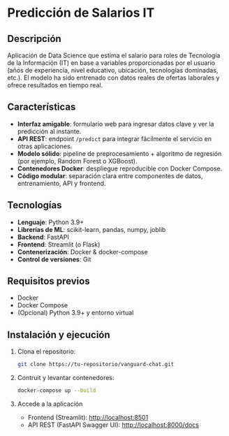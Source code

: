 # Predicción de Salarios IT

## Descripción
Aplicación de Data Science que estima el salario para roles de Tecnología de la Información (IT) en base a variables proporcionadas por el usuario (años de experiencia, nivel educativo, ubicación, tecnologías dominadas, etc.). El modelo ha sido entrenado con datos reales de ofertas laborales y ofrece resultados en tiempo real.

## Características
- **Interfaz amigable**: formulario web para ingresar datos clave y ver la predicción al instante.  
- **API REST**: endpoint `/predict` para integrar fácilmente el servicio en otras aplicaciones.  
- **Modelo sólido**: pipeline de preprocesamiento + algoritmo de regresión (por ejemplo, Random Forest o XGBoost).  
- **Contenedores Docker**: despliegue reproducible con Docker Compose.  
- **Código modular**: separación clara entre componentes de datos, entrenamiento, API y frontend.

## Tecnologías
- **Lenguaje**: Python 3.9+  
- **Librerías de ML**: scikit-learn, pandas, numpy, joblib  
- **Backend**: FastAPI  
- **Frontend**: Streamlit (o Flask)  
- **Contenerización**: Docker & docker-compose  
- **Control de versiones**: Git

## Requisitos previos
- Docker  
- Docker Compose  
- (Opcional) Python 3.9+ y entorno virtual

## Instalación y ejecución
1. Clona el repositorio:  
   ```bash
   git clone https://tu-repositorio/vanguard-chat.git
    ```
    
2. Contruit y levantar contenedores:
    ```bash
    docker-compose up --build
    ```
3. Accede a la aplicación
    - Frontend (Streamlit): [http://localhost:8501](http://localhost:8501)  
    - API REST (FastAPI Swagger UI): [http://localhost:8000/docs](http://localhost:8000/docs)